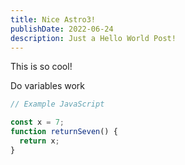 ```yaml
---
title: Nice Astro3!
publishDate: 2022-06-24
description: Just a Hello World Post!
---
```


This is so cool!

Do variables work

```javascript
// Example JavaScript

const x = 7;
function returnSeven() {
  return x;
}
```
